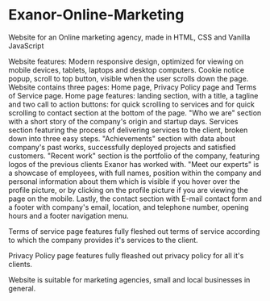 # Exanor-Online-Marketing
Website for an Online marketing agency, made in HTML, CSS and Vanilla JavaScript

Website features: 
Modern responsive design, optimized for viewing on mobile devices, tablets, laptops and desktop computers. 
Cookie notice popup, scroll to top button, visible when the user scrolls down the page. 
Website contains three pages: Home page, Privacy Policy page and Terms of Service page. 
Home page features: landing section, with a title, a tagline and two call to action buttons: for quick scrolling to services and for quick scrolling to contact section at the bottom of the page. "Who we are" section with a short story of the company's origin and startup days. Services section featuring the process of delivering services to the client, broken down into three easy steps. "Achievements" section with data about company's past works, successfully deployed projects and satisfied customers. "Recent work" section is the portfolio of the company, featuring logos of the previous clients Exanor has worked with. "Meet our experts" is a showcase of employees, with full names, position within the company and personal information about them which is visible if you hover over the profile picture, or by clicking on the profile picture if you are viewing the page on the mobile. Lastly, the contact section with E-mail contact form and a footer with company's email, location, and telephone number, opening hours and a footer navigation menu. 

Terms of service page features fully fleshed out terms of service according to which the company provides it's services to the client.

Privacy Policy page features fully fleashed out privacy policy for all it's clients. 


Website is suitable for marketing agencies, small and local businesses in general.
